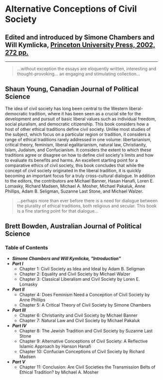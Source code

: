 # Alternative Conceptions of Civil Society

## Edited and introduced by Simone Chambers and Will Kymlicka, [Princeton University Press, 2002, 272 pp.](http://press.princeton.edu/titles/7212.html)

---

> ...without exception the essays are eloquently written, interesting and thought-provoking... an engaging and stimulating collection...

## Shaun Young, Canadian Journal of Political Science

The idea of civil society has long been central to the Western liberal-democratic tradition, where it has been seen as a crucial site for the development and pursuit of basic liberal values such as individual freedom, social pluralism, and democratic citizenship. This book considers how a host of other ethical traditions define civil society. Unlike most studies of the subject, which focus on a particular region or tradition, it considers a range of ethical traditions rarely addressed in one volume: libertarianism, critical theory, feminism, liberal egalitarianism, natural law, Christianity, Islam, Judaism, and Confucianism. It considers the extent to which these traditions agree or disagree on how to define civil society's limits and how to evaluate its benefits and harms. An excellent starting point for a comparative ethics of civil society, this book concludes that while the concept of civil society originated in the liberal tradition, it is quickly becoming an important focus for a truly cross-cultural dialogue. In addition to the editors, the contributors are Michael Banner, Hasan Hanafi, Loren E. Lomasky, Richard Madsen, Michael A. Mosher, Michael Pakaluk, Anne Phillips, Adam B. Seligman, Suzanne Last Stone, and Michael Walzer.

> ...perhaps more than ever before there is a need for dialogue between the plurality of ethical traditions, both religious and secular. This book is a fine starting point for that dialogue...

## Brett Bowden, Australian Journal of Political Science

### Table of Contents

- **_Simone Chambers and Will Kymlicka, "Introduction"_**
- **_Part I_**
  - Chapter 1: Civil Society as Idea and Ideal by Adam B. Seligman
  - Chapter 2: Equality and Civil Society by Michael Walzer
  - Chapter 3: Classical Liberalism and Civil Society by Loren E. Lomasky
- **_Part II_**
  - Chapter 4: Does Feminism Need a Conception of Civil Society by Anne Phillips
  - Chapter 5: A Critical Theory of Civil Society by Simone Chambers
- **_Part III_**
  - Chapter 6: Christianity and Civil Society by Michael Banner
  - Chapter 7: Natural Law and Civil Society by Michael Pakaluk
- **_Part IV_**
  - Chapter 8: The Jewish Tradition and Civil Society by Suzanne Last Stone
  - Chapter 9: Alternative Conceptions of Civil Society: A Reflective Islamic Approach by Hanson Hanafi
  - Chapter 10: Confucian Conceptions of Civil Society by Richard Madsen
- **_Part V_**
  - Chapter 11: Conclusion: Are Civil Societies the Transmission Belts of Ethical Tradition? by Michael A. Mosher
